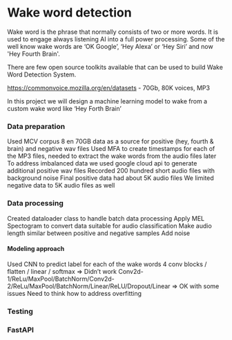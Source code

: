 # Wake word detection

Wake word is the phrase that normally consists of two or more words. It is used to engage always listening AI into a full power processing. Some of the well know wake words are ‘OK Google’, ‘Hey Alexa’ or ‘Hey Siri’ and now 'Hey Fourth Brain'.

There are few open source toolkits available that can be used to build Wake Word Detection System. 

https://commonvoice.mozilla.org/en/datasets - 70Gb, 80K voices, MP3

In this project we will design a machine learning model to wake from a custom wake word like ‘Hey Forth Brain’

### Data preparation 
Used MCV corpus 8 en 70GB data as a source for positive (hey, fourth & brain) and negative wav files 
Used MFA to create timestamps for each of the MP3 files, needed to extract the wake words from the audio files later
To address imbalanced data we used google cloud api to generate additional positive wav files
Recorded 200 hundred short audio files with background noise 
Final positive data had about 5K audio files 
We limited negative data to 5K audio files as well 
### Data processing 
Created dataloader class to handle batch data processing
Apply MEL Spectogram to convert data suitable for audio classification
Make audio length similar between positive and negative samples 
Add noise
#### Modeling approach 
Used CNN to predict label for each of the wake words
4 conv blocks / flatten / linear / softmax => Didn’t work
Conv2d-1/ReLu/MaxPool/BatchNorm/Conv2d-2/ReLu/MaxPool/BatchNorm/Linear/ReLU/Dropout/Linear => OK with some issues
Need to think how to address overfitting 
### Testing

### FastAPI
